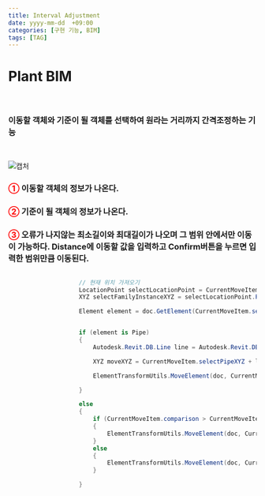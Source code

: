 ```yaml
---
title: Interval Adjustment
date: yyyy-mm-dd  +09:00
categories: [구현 기능, BIM]
tags: [TAG]     
---
```

# Plant BIM

<br/>

 <h3> 이동할 객체와 기준이 될 객체를 선택하여 원라는 거리까지 간격조정하는 기능</h3><br>

 ![캡처](https://github.com/user-attachments/assets/edb82205-a514-4e60-9fb0-87de12d42ea3)

 <h3><font color = "Red" > ① </font> 이동할 객체의 정보가 나온다.</h3>

  <h3><font color = "Red" > ② </font> 기준이 될 객체의 정보가 나온다.</h3>

<h3><font color = "Red" > ③ </font> 오류가 나지않는 최소길이와 최대길이가 나오며 그 범위 안에서만 이동이 가능하다. Distance에 이동할 값을 입력하고 Confirm버튼을 누르면 입력한 범위만큼 이동된다.</h3>

```c#

                    // 현재 위치 가져오기
                    LocationPoint selectLocationPoint = CurrentMoveItem.selectFamilyInstance.Location as LocationPoint;
                    XYZ selectFamilyInstanceXYZ = selectLocationPoint.Point;

                    Element element = doc.GetElement(CurrentMoveItem.selectElement);


                    if (element is Pipe)
                    {
                        Autodesk.Revit.DB.Line line = Autodesk.Revit.DB.Line.CreateBound(CurrentMoveItem.selectPipeXYZ, selectFamilyInstanceXYZ);

                        XYZ moveXYZ = CurrentMoveItem.selectPipeXYZ + line.Direction.Multiply(CurrentMoveItem.SaveDistance);

                        ElementTransformUtils.MoveElement(doc, CurrentMoveItem.selectFamilyInstance.Id, moveXYZ);

                    }

                    else
                    {
                        if (CurrentMoveItem.comparison > CurrentMoveItem.SaveDistance)
                        {
                            ElementTransformUtils.MoveElement(doc, CurrentMoveItem.selectFamilyInstance.Id, CurrentMoveItem.distanceXYZ);
                        }
                        else
                        {
                            ElementTransformUtils.MoveElement(doc, CurrentMoveItem.selectFamilyInstance.Id, -CurrentMoveItem.distanceXYZ);
                        }

                    }
```
